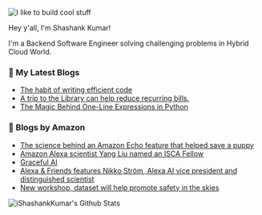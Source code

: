 ![I like to build cool stuff](https://res.cloudinary.com/dt8g3rhcy/image/upload/v1595929574/i_like_to_build_cool_shit._1_nzbwjh.png)

Hey y'all, I'm Shashank Kumar! 

I'm a Backend Software Engineer solving challenging problems in Hybrid Cloud World.

### 📕 My Latest Blogs
<!-- BLOG-POST-LIST:START -->
- [The habit of writing efficient code](https://medium.com/@ishashankkumar/the-habit-of-writing-efficient-code-153b05f04269?source=rss-d24dda280d5f------2)
- [A trip to the Library can help reduce recurring bills.](https://medium.com/swlh/a-trip-to-the-library-can-help-reduce-recurring-bills-23bca495cdf5?source=rss-d24dda280d5f------2)
- [The Magic Behind One-Line Expressions in Python](https://medium.com/swlh/the-magic-behind-one-line-expressions-in-python-816c10180c5c?source=rss-d24dda280d5f------2)
<!-- BLOG-POST-LIST:END -->

### 📕 Blogs by Amazon
<!-- AMAZON-BLOG-POST-LIST:START -->
- [The science behind an Amazon Echo feature that helped save a puppy](https://www.amazon.science/latest-news/the-science-behind-an-amazon-echo-feature-that-helped-save-a-puppy)
- [Amazon Alexa scientist Yang Liu named an ISCA Fellow](https://www.amazon.science/latest-news/amazon-alexa-scientist-yang-liu-named-an-isca-fellow)
- [Graceful AI](https://www.amazon.science/latest-news/graceful-ai)
- [Alexa & Friends features Nikko Ström, Alexa AI vice president and distinguished scientist](https://www.amazon.science/videos-webinars/alexa-friends-features-nikko-strom-alexa-ai-vice-president-and-distinguished-scientist)
- [New workshop, dataset will help promote safety in the skies](https://www.amazon.science/blog/new-workshop-dataset-will-help-promote-safety-in-the-skies)
<!-- AMAZON-BLOG-POST-LIST:END -->



<img align="center" alt="iShashankKumar's Github Stats" src="https://github-readme-stats.vercel.app/api?username=ishashankkumar&show_icons=true&hide_border=true" />
